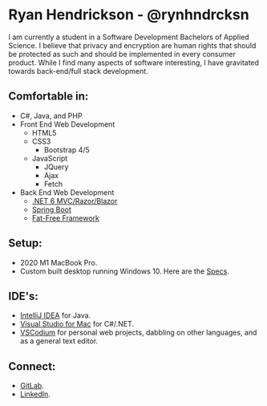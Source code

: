 # Ryan Hendrickson - @rynhndrcksn
I am currently a student in a Software Development Bachelors of Applied Science. I believe that privacy and encryption are human rights that should be protected as such and should be implemented in every consumer product. While I find many aspects of software interesting, I have gravitated towards back-end/full stack development.

## Comfortable in:
- C#, Java, and PHP
- Front End Web Development
  - HTML5
  - CSS3
    - Bootstrap 4/5
  - JavaScript
    - JQuery
    - Ajax
    - Fetch
- Back End Web Development
  - [.NET 6 MVC/Razor/Blazor](https://dotnet.microsoft.com/en-us/)
  - [Spring Boot](https://spring.io/projects/spring-boot)
  - [Fat-Free Framework](https://fatfreeframework.com/)

## Setup:
- 2020 M1 MacBook Pro.
- Custom built desktop running Windows 10. Here are the [Specs](https://pcpartpicker.com/user/leaderelrond/saved/smtL23).

## IDE's:
- [IntelliJ IDEA](https://www.jetbrains.com/idea/) for Java.
- [Visual Studio for Mac](https://visualstudio.microsoft.com/vs/mac/) for C#/.NET.
- [VSCodium](https://vscodium.com/) for personal web projects, dabbling on other languages, and as a general text editor.

## Connect:
- [GitLab](https://gitlab.com/rynhndrcksn).
- [LinkedIn](https://www.linkedin.com/in/rynhndrcksn/).
